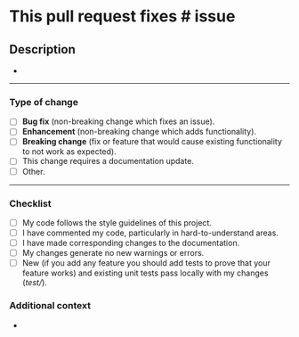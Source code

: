 # **This pull request fixes # issue**

<!-- 📛📛📛📛
If it fixes any existing issue please let us know this way:
Mention the closing issue (if any) on the TOP HEADER located right ABOVE this text.
Example: # **This pull request fixes #NUMBER_OF_THE_ISSUE issue**
If there are multiple issues to be closed with the merge of this pull request
please do it like so: **This pull request fixes #NUMBER_OF_THE_ISSUE, fixes #NUMBER_OF_THE_ISSUE and fixes #NUMBER_OF_THE_ISSUE issue**.
For more information on closing issues using keywords please check https://docs.github.com/en/enterprise/2.16/user/github/managing-your-work-on-github/closing-issues-using-keywords#closing-multiple-issues
📛📛📛📛 -->

## **Description**

<!--  📛📛
Please include a summary of the change and/or which issue is fixed.
Also, include relevant motivation and context.
List any dependencies that are required for this change if there are any.
📛📛 -->

*

---

### **Type of change**

<!-- Please delete options that are not relevant. -->

* [ ] **Bug fix** (non-breaking change which fixes an issue).
* [ ] **Enhancement** (non-breaking change which adds functionality).
* [ ] **Breaking change** (fix or feature that would cause existing functionality to not work as expected).
* [ ] This change requires a documentation update.
* [ ] Other.

---

### **Checklist**

* [ ] My code follows the style guidelines of this project.
* [ ] I have commented my code, particularly in hard-to-understand areas.
* [ ] I have made corresponding changes to the documentation.
* [ ] My changes generate no new warnings or errors.
* [ ] New (if you add any feature you should add tests to prove that your feature works) and existing unit tests pass locally with my changes (*test/*).

### **Additional context**

<!-- Add any other context or additional information about the pull request.-->

*
